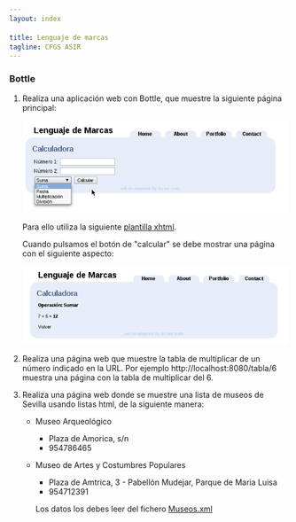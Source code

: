 ```yaml
---
layout: index

title: Lenguaje de marcas
tagline: CFGS ASIR
---
```


### Bottle

1. Realiza una aplicación web con Bottle, que muestre la siguiente página principal:

	![calculadora](img/calculadora.png)

	Para ello utiliza la siguiente [plantilla xhtml](fich/BlueBliss.zip).
	
	Cuando pulsamos el botón de "calcular" se debe mostrar una página con el siguiente aspecto:
	
	![calculadora](img/calculadora2.png)
	
2. Realiza una página web que muestre la tabla de multiplicar de un número indicado en la URL.	Por ejemplo http://localhost:8080/tabla/6 muestra una página con la tabla de multiplicar del 6.

3. Realiza una página web donde se muestre una lista de museos de Sevilla usando listas html, de la siguiente manera:

	* Museo Arqueológico
		* Plaza de Amorica, s/n
		* 954786465
	* Museo de Artes y Costumbres Populares</SimpleData>
		* Plaza de Amtrica, 3 - Pabellón Mudejar, Parque de Maria Luisa
		* 954712391

		Los datos los debes leer del fichero [Museos.xml](fich/Museos.xml)